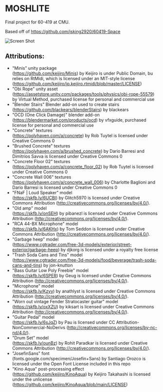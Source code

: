 # MOSHLITE

Final project for 60-419 at CMU.<br>

Based off of https://github.com/jsking2920/60419-Space<br>

![Screen Shot]()

## Attributions:
- "Minis" unity package <br>
	(https://github.com/keijiro/Minis) by Keijiro is under Public Domain, 
	bu relies on RtMidi, which is licensed under an MIT-style license (https://github.com/keijiro/jp.keijiro.rtmidi/blob/master/LICENSE)
- "Obi Rope" unity asset <br>
	(https://assetstore.unity.com/packages/tools/physics/obi-rope-55579) by Virtual Method, purchased license for personal and commercial use
- "Blender Stairs" Blender add-on used to create stairs <br> 
	(https://github.com/blackears/blenderStairs) by blackears
- "OCD (One Click Damage)" blender add-on <br>
	(https://blendermarket.com/products/ocd) by vfxguide, purchased license for personal and commercial use 
- "Concrete" textures <br>
	(https://polyhaven.com/a/concrete) by Rob Tuytel is licensed under Creative Commons 0
- "Brushed Concrete" textures <br>
	(https://polyhaven.com/a/brushed_concrete) by Dario Barresi and Dimitrios Savva is licensed under Creative Commons 0
- "Concrete Floor 02" textures <br>
	(https://polyhaven.com/a/concrete_floor_02) by Rob Tuytel is licensed under Creative Commons 0
- "Concrete Wall 006" textures <br>
	(https://polyhaven.com/a/concrete_wall_006) by Charlotte Baglioni and Dario Barresi is licensed under Creative Commons 0
- "FNaF | Loud Speaker" model <br>
	(https://skfb.ly/6UCBI) by Glitch5970 is licensed under Creative Commons Attribution (http://creativecommons.org/licenses/by/4.0/).
- "Old amp" model <br> 
	(https://skfb.ly/onSEH) by pibanezl is licensed under Creative Commons Attribution (http://creativecommons.org/licenses/by/4.0/).
- "RCA 44-BX Microphone" model <br>
	(https://skfb.ly/6AKHx) by Tom Seddon is licensed under Creative Commons Attribution (http://creativecommons.org/licenses/by/4.0/).
- "Garbage heep" model <br>
	(https://www.cgtrader.com/free-3d-models/exterior/street-exterior/garbage-heep) by djkorg is licensed under a royalty free license
- "Trash Soda Cans and Tins" model <br>
	(https://www.cgtrader.com/free-3d-models/food/beverage/trash-soda-cans-and-tins) by jon-knutton
- "Bass Guitar Low Poly Freebie" model <br>
	(https://skfb.ly/6SPER) by Geug is licensed under Creative Commons Attribution (http://creativecommons.org/licenses/by/4.0/).
- "Microphone" model <br> 
	(https://skfb.ly/Kzvy) by anathlyst is licensed under Creative Commons Attribution (http://creativecommons.org/licenses/by/4.0/).
- "Worn out vintage Fender Stratocaster guitar" model <br>
	(https://skfb.ly/oxXZU) by kiksart is licensed under Creative Commons Attribution (http://creativecommons.org/licenses/by/4.0/).
- "Guitar Pedal" model <br> 
	(https://skfb.ly/6sJqZ) by Pau is licensed under CC Attribution-NonCommercial-NoDerivs (http://creativecommons.org/licenses/by-nc-nd/4.0/).
- "Drum Set" model <br>
	(https://skfb.ly/ounBz) by Rohit Paradkar is licensed under Creative Commons Attribution (http://creativecommons.org/licenses/by/4.0/).
- "JosefinSans" font <br>
	(fonts.google.com/specimen/Josefin+Sans) by Santiago Orozco is licensed under the Open Font License included in this repo
- "Kino Aqua" post-processing effect <br>
	(https://github.com/keijiro/KinoAqua) by Keijiro Takahashi is licensed under the unlicense (https://github.com/keijiro/KinoAqua/blob/main/LICENSE)